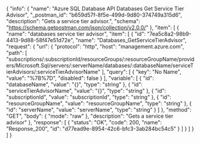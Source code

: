 {
  "info": {
    "name": "Azure SQL Database API Databases Get Service Tier Advisor",
    "_postman_id": "b659d57f-8f5e-499d-9d80-374749a315d6",
    "description": "Gets a service tier advisor.",
    "schema": "https://schema.getpostman.com/json/collection/v2.0.0/"
  },
  "item": [
    {
      "name": "databases service tier advisor",
      "item": [
        {
          "id": "7ea5c8a2-98b9-4413-9d88-58f47e51d72e",
          "name": "Databases_GetServiceTierAdvisor",
          "request": {
            "url": {
              "protocol": "http",
              "host": "management.azure.com",
              "path": [
                "subscriptions/:subscriptionId/resourceGroups/:resourceGroupName/providers/Microsoft.Sql/servers/:serverName/databases/:databaseName/serviceTierAdvisors/:serviceTierAdvisorName"
              ],
              "query": [
                {
                  "key": "No Name",
                  "value": "%7B%7D",
                  "disabled": false
                }
              ],
              "variable": [
                {
                  "id": "databaseName",
                  "value": "{}",
                  "type": "string"
                },
                {
                  "id": "serviceTierAdvisorName",
                  "value": "{}",
                  "type": "string"
                },
                {
                  "id": "subscriptionId",
                  "value": "subscriptionId",
                  "type": "string"
                },
                {
                  "id": "resourceGroupName",
                  "value": "resourceGroupName",
                  "type": "string"
                },
                {
                  "id": "serverName",
                  "value": "serverName",
                  "type": "string"
                }
              ]
            },
            "method": "GET",
            "body": {
              "mode": "raw"
            },
            "description": "Gets a service tier advisor"
          },
          "response": [
            {
              "status": "OK",
              "code": 200,
              "name": "Response_200",
              "id": "d77ead9e-8954-42c6-bfc3-3ab284bc54c5"
            }
          ]
        }
      ]
    }
  ]
}